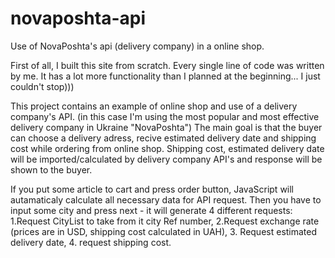 # novaposhta-api
Use of NovaPoshta's api (delivery company) in a online shop.

First of all, I built this site from scratch. Every single line of code was written by me. 
It has a lot more functionality than I planned at the beginning... I just couldn't stop)))

This project contains an example of online shop and use of a delivery company's API. (in this case I'm using the most popular and most effective delivery company in Ukraine "NovaPoshta")
The main goal is that the buyer can choose a delivery adress, recive estimated delivery date and shipping cost while ordering from online shop.
Shipping cost, estimated delivery date will be imported/calculated by delivery company API's and response will be shown to the buyer.

If you put some article to cart and press order button, JavaScript will autamaticaly calculate all necessary data for API request. Then you have to input some city and press next - it will generate 4 different requests: 1.Request CityList to take from it city Ref number, 2.Request exchange rate (prices are in USD, shipping cost calculated in UAH), 3. Request estimated delivery date, 4. request shipping cost.

